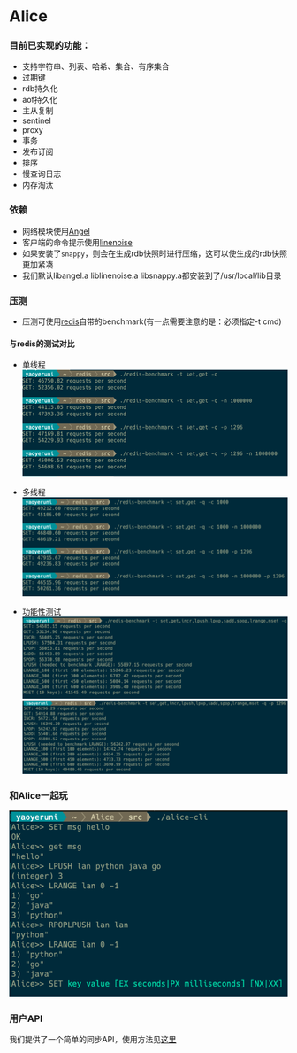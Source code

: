 # Alice

### 目前已实现的功能：
+ 支持字符串、列表、哈希、集合、有序集合
+ 过期键
+ rdb持久化
+ aof持久化
+ 主从复制
+ sentinel
+ proxy
+ 事务
+ 发布订阅
+ 排序
+ 慢查询日志
+ 内存淘汰

### 依赖
+ 网络模块使用[Angel](https://github.com/yaomer/Angel)
+ 客户端的命令提示使用[linenoise](https://github.com/antirez/linenoise)
+ 如果安装了`snappy`，则会在生成rdb快照时进行压缩，这可以使生成的rdb快照更加紧凑
+ 我们默认libangel.a liblinenoise.a libsnappy.a都安装到了/usr/local/lib目录

### 压测
+ 压测可使用[redis](https://github.com/antirez/redis)自带的benchmark(有一点需要注意的是：必须指定-t cmd)

#### 与redis的测试对比
+ 单线程
![](https://github.com/yaomer/pictures/blob/master/alice_bench.png?raw=true)

+ 多线程
![](https://github.com/yaomer/pictures/blob/master/alice_bench1.png?raw=true)

+ 功能性测试
![](https://github.com/yaomer/pictures/blob/master/redis-bench-all.png?raw=true)
![](https://github.com/yaomer/pictures/blob/master/alice-bench-all.png?raw=true)

### 和Alice一起玩
![](https://github.com/yaomer/pictures/blob/master/alice_play.png?raw=true)

### 用户API
我们提供了一个简单的同步API，使用方法见[这里](https://github.com/yaomer/Alice/blob/master/client/example/tmp.cc)
